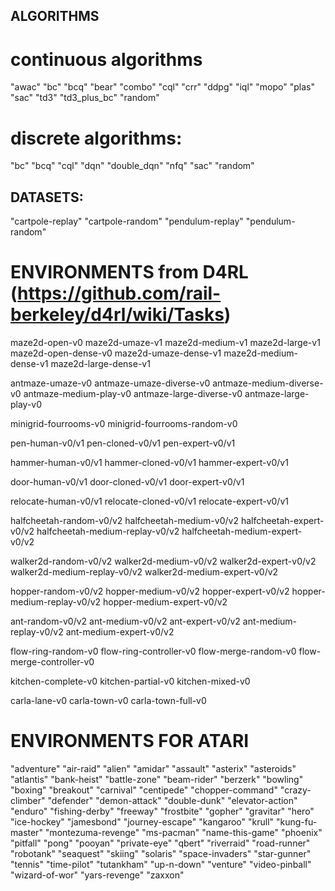 ## ALGORITHMS

# continuous algorithms
"awac"
"bc"
"bcq"
"bear"
"combo"
"cql"
"crr"
"ddpg"
"iql"
"mopo"
"plas"
"sac"
"td3"
"td3_plus_bc"
"random"

# discrete algorithms:
"bc"
"bcq"
"cql"
"dqn"
"double_dqn"
"nfq"
"sac"
"random"


## DATASETS:
"cartpole-replay"
"cartpole-random"
"pendulum-replay"
"pendulum-random"

# ENVIRONMENTS from D4RL (https://github.com/rail-berkeley/d4rl/wiki/Tasks)
maze2d-open-v0
maze2d-umaze-v1
maze2d-medium-v1 
maze2d-large-v1 
maze2d-open-dense-v0
maze2d-umaze-dense-v1
maze2d-medium-dense-v1 
maze2d-large-dense-v1 

antmaze-umaze-v0
antmaze-umaze-diverse-v0
antmaze-medium-diverse-v0
antmaze-medium-play-v0
antmaze-large-diverse-v0
antmaze-large-play-v0

minigrid-fourrooms-v0
minigrid-fourrooms-random-v0

pen-human-v0/v1
pen-cloned-v0/v1
pen-expert-v0/v1

hammer-human-v0/v1
hammer-cloned-v0/v1
hammer-expert-v0/v1

door-human-v0/v1
door-cloned-v0/v1
door-expert-v0/v1

relocate-human-v0/v1
relocate-cloned-v0/v1
relocate-expert-v0/v1

halfcheetah-random-v0/v2
halfcheetah-medium-v0/v2
halfcheetah-expert-v0/v2
halfcheetah-medium-replay-v0/v2
halfcheetah-medium-expert-v0/v2

walker2d-random-v0/v2
walker2d-medium-v0/v2
walker2d-expert-v0/v2
walker2d-medium-replay-v0/v2
walker2d-medium-expert-v0/v2

hopper-random-v0/v2
hopper-medium-v0/v2
hopper-expert-v0/v2
hopper-medium-replay-v0/v2
hopper-medium-expert-v0/v2

ant-random-v0/v2
ant-medium-v0/v2
ant-expert-v0/v2
ant-medium-replay-v0/v2
ant-medium-expert-v0/v2

flow-ring-random-v0
flow-ring-controller-v0
flow-merge-random-v0
flow-merge-controller-v0

kitchen-complete-v0
kitchen-partial-v0
kitchen-mixed-v0

carla-lane-v0
carla-town-v0
carla-town-full-v0

# ENVIRONMENTS FOR ATARI
"adventure"
"air-raid"
"alien"
"amidar"
"assault"
"asterix"
"asteroids"
"atlantis"
"bank-heist"
"battle-zone"
"beam-rider"
"berzerk"
"bowling"
"boxing"
"breakout"
"carnival"
"centipede"
"chopper-command"
"crazy-climber"
"defender"
"demon-attack"
"double-dunk"
"elevator-action"
"enduro"
"fishing-derby"
"freeway"
"frostbite"
"gopher"
"gravitar"
"hero"
"ice-hockey"
"jamesbond"
"journey-escape"
"kangaroo"
"krull"
"kung-fu-master"
"montezuma-revenge"
"ms-pacman"
"name-this-game"
"phoenix"
"pitfall"
"pong"
"pooyan"
"private-eye"
"qbert"
"riverraid"
"road-runner"
"robotank"
"seaquest"
"skiing"
"solaris"
"space-invaders"
"star-gunner"
"tennis"
"time-pilot"
"tutankham"
"up-n-down"
"venture"
"video-pinball"
"wizard-of-wor"
"yars-revenge"
"zaxxon"
